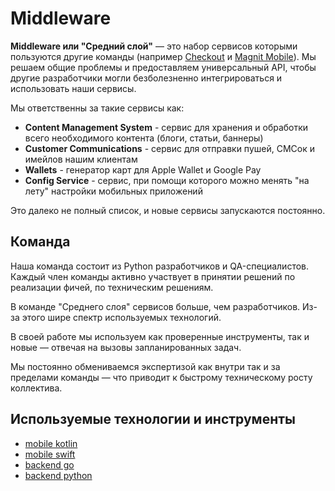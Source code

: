 # Middleware

**Middleware или "Средний слой"** — это набор сервисов которыми пользуются другие команды (например [Checkout](checkout.md) и [Magnit Mobile](magnit_mobile.md)). Мы решаем общие проблемы и предоставляем универсальный API, чтобы другие разработчики могли безболезненно интегрироваться и использовать наши сервисы.

Мы ответственны за такие сервисы как:

* **Content Management System** - сервис для хранения и обработки всего необходимого контента (блоги, статьи, баннеры)
* **Customer Communications** - сервис для отправки пушей, СМСок и имейлов нашим клиентам
* **Wallets** - генератор карт для Apple Wallet и Google Pay
* **Config Service** - сервис, при помощи которого можно менять "на лету" настройки мобильных приложений

Это далеко не полный список, и новые сервисы запускаются постоянно.

## Команда

Наша команда состоит из Python разработчиков и QA-специалистов. Каждый член команды активно участвует в принятии решений по реализации фичей, по техническим решениям.

В команде "Среднего слоя" сервисов больше, чем разработчиков. Из-за этого шире спектр используемых технологий.

В своей работе мы используем как проверенные инструменты, так и новые — отвечая на вызовы запланированных задач.

Мы постоянно обмениваемся экспертизой как внутри так и за пределами команды — что приводит к быстрому техническому росту коллектива.

## Используемые технологии и инструменты

* [mobile kotlin](tech/kotlin.md)
* [mobile swift](tech/swift.md)
* [backend go](tech/golang.md)
* [backend python](tech/python.md)

